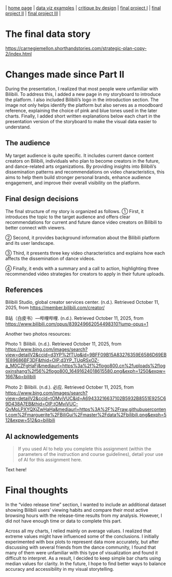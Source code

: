 | [home page](https://cmustudent.github.io/tswd-portfolio-templates/) | [data viz examples](dataviz-examples) | [critique by design](critique-by-design) | [final project I](final-project-part-one) | [final project II](final-project-part-two) | [final project III](final-project-part-three) |

# The final data story

https://carnegiemellon.shorthandstories.com/strategic-plan-copy-2/index.html



# Changes made since Part II
During the presentation, I realized that most people were unfamiliar with Bilibili. To address this, I added a new page in my storyboard to introduce the platform. I also included Bilibili’s logo in the introduction section. The image not only helps identify the platform but also serves as a moodboard reference, explaining the choice of pink and blue tones used in the later charts. Finally, I added short written explanations below each chart in the presentation version of the storyboard to make the visual data easier to understand.



## The audience
My target audience is quite specific. It includes current dance content creators on Bilibili, individuals who plan to become creators in the future, and dance-related arts organizations. By providing insights into Bilibili’s dissemination patterns and recommendations on video characteristics, this aims to help them build stronger personal brands, enhance audience engagement, and improve their overall visibility on the platform.




## Final design decisions
The final structure of my story is organized as follows.
① First, it introduces the topic to the target audience and offers clear recommendations for current and future dance video creators on Bilibili to better connect with viewers.


② Second, it provides background information about the Bilibili platform and its user landscape.


③ Third, it presents three key video characteristics and explains how each affects the dissemination of dance videos.


④ Finally, it ends with a summary and a call to action, highlighting three recommended video strategies for creators to apply in their future uploads.

## References

Bilibili Studio, global creator services center. (n.d.). Retrieved October 11, 2025, from https://member.bilibili.com/creator/


B站（白皮书）—哔哩哔哩. (n.d.). Retrieved October 11, 2025, from https://www.bilibili.com/opus/839249662054498310?jump-opus=1


Another two photos resources:


Photo 1: Bilibili. (n.d.). Retrieved October 11, 2025, from https://www.bing.com/images/search?view=detailV2&ccid=d3YP%2fTUq&id=9BFF09B15A83276359E6586D69EB1E89686BF3DF&thid=OIP.d3YP_TUqRSxOZ-a_M0CZFgHaFj&mediaurl=https%3a%2f%2flogo800.cn%2fuploads%2flogoxinshang%2f56%2flogo800_16491624018615580.png&exph=1250&expw=1667&q=bilibili


Photo 2: Bilibili. (n.d.). 必应. Retrieved October 11, 2025, from https://www.bing.com/images/search?view=detailV2&ccid=tOMviVUC&id=A69433216637102B5932B8551E925C69D438A7EB&thid=OIP.tOMviVUC-QvMoLPXYQXjZwHaHa&mediaurl=https%3A%2F%2Fraw.githubusercontent.com%2Fmarguerite%2FBiliGui%2Fmaster%2Fdata%2Fbilibili.png&exph=512&expw=512&q=bilibili


## AI acknowledgements
> If you used AI to help you complete this assignment (within the parameters of the instruction and course guidelines), detail your use of AI for this assignment here.

Text here!

# Final thoughts
In the “video release time” section, I wanted to include an additional dataset showing Bilibili users’ viewing habits and compare their most active browsing hours with the release-time results from my analysis. However, I did not have enough time or data to complete this part.

Across all my charts, I relied mainly on average values. I realized that extreme values might have influenced some of the conclusions. I initially experimented with box plots to represent data more accurately, but after discussing with several friends from the dance community, I found that many of them were unfamiliar with this type of visualization and found it difficult to interpret. As a result, I decided to keep simple bar charts using median values for clarity. In the future, I hope to find better ways to balance accuracy and accessibility in my visual storytelling.


